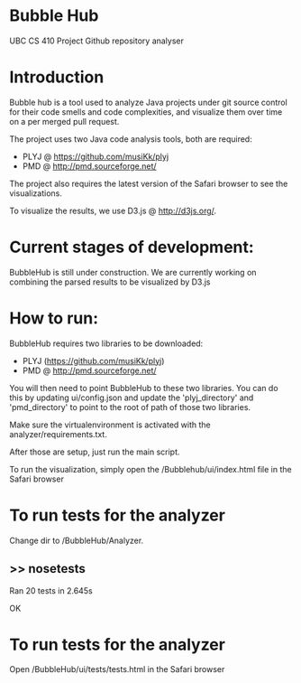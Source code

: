 Bubble Hub
==============

UBC CS 410 Project
Github repository analyser

Introduction
==============

Bubble hub is a tool used to analyze Java projects under git source control for their code smells and code complexities, and visualize them over time on a per merged pull request.

The project uses two Java code analysis tools, both are required:
* PLYJ @ https://github.com/musiKk/plyj
* PMD @ http://pmd.sourceforge.net/

The project also requires the latest version of the Safari browser to see the visualizations.

To visualize the results, we use D3.js @ http://d3js.org/.

Current stages of development:
==============
BubbleHub is still under construction. We are currently working on combining the parsed results to be visualized by D3.js

How to run:
==============
BubbleHub requires two libraries to be downloaded: 
* PLYJ (https://github.com/musiKk/plyj)
* PMD @ http://pmd.sourceforge.net/

You will then need to point BubbleHub to these two libraries. You can do this by updating ui/config.json and update the 'plyj_directory' and 'pmd_directory' to point to the root of path of those two libraries.

Make sure the virtualenvironment is activated with the analyzer/requirements.txt.

After those are setup, just run the main script.

To run the visualization, simply open the /Bubblehub/ui/index.html file in the Safari browser

To run tests for the analyzer
==============
Change dir to /BubbleHub/Analyzer.

&gt;> nosetests
  ----------------------------------------------------------------------
  Ran 20 tests in 2.645s
  
  OK

To run tests for the analyzer
==============
Open /BubbleHub/ui/tests/tests.html in the Safari browser
